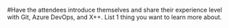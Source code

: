 #Have the attendees introduce themselves and share their experience level with Git, Azure DevOps, and X++. List 1 thing you want to learn more about.
